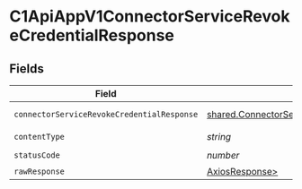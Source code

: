 # C1ApiAppV1ConnectorServiceRevokeCredentialResponse


## Fields

| Field                                                                                                              | Type                                                                                                               | Required                                                                                                           | Description                                                                                                        |
| ------------------------------------------------------------------------------------------------------------------ | ------------------------------------------------------------------------------------------------------------------ | ------------------------------------------------------------------------------------------------------------------ | ------------------------------------------------------------------------------------------------------------------ |
| `connectorServiceRevokeCredentialResponse`                                                                         | [shared.ConnectorServiceRevokeCredentialResponse](../../models/shared/connectorservicerevokecredentialresponse.md) | :heavy_minus_sign:                                                                                                 | Successful response                                                                                                |
| `contentType`                                                                                                      | *string*                                                                                                           | :heavy_check_mark:                                                                                                 | N/A                                                                                                                |
| `statusCode`                                                                                                       | *number*                                                                                                           | :heavy_check_mark:                                                                                                 | N/A                                                                                                                |
| `rawResponse`                                                                                                      | [AxiosResponse>](https://axios-http.com/docs/res_schema)                                                           | :heavy_minus_sign:                                                                                                 | N/A                                                                                                                |